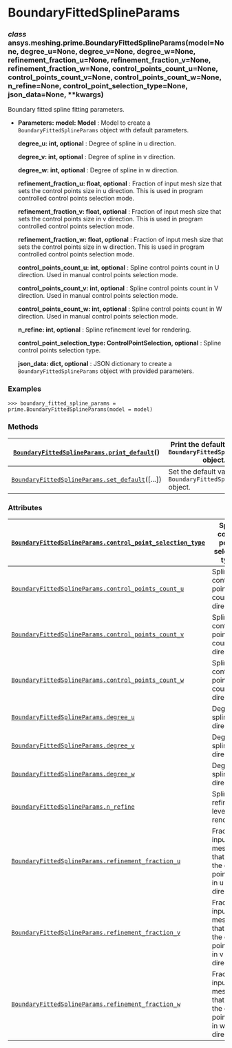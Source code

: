 <!-- vale off -->

<a id="boundaryfittedsplineparams"></a>

# BoundaryFittedSplineParams

<a id="ansys.meshing.prime.BoundaryFittedSplineParams"></a>

### *class* ansys.meshing.prime.BoundaryFittedSplineParams(model=None, degree_u=None, degree_v=None, degree_w=None, refinement_fraction_u=None, refinement_fraction_v=None, refinement_fraction_w=None, control_points_count_u=None, control_points_count_v=None, control_points_count_w=None, n_refine=None, control_point_selection_type=None, json_data=None, \*\*kwargs)

Boundary fitted spline fitting parameters.

* **Parameters:**
  **model: Model**
  : Model to create a `BoundaryFittedSplineParams` object with default parameters.

  **degree_u: int, optional**
  : Degree of spline in u direction.

  **degree_v: int, optional**
  : Degree of spline in v direction.

  **degree_w: int, optional**
  : Degree of spline in w direction.

  **refinement_fraction_u: float, optional**
  : Fraction of input mesh size that sets the control points size in u direction. This is used in program controlled control points selection mode.

  **refinement_fraction_v: float, optional**
  : Fraction of input mesh size that sets the control points size in v direction. This is used in program controlled control points selection mode.

  **refinement_fraction_w: float, optional**
  : Fraction of input mesh size that sets the control points size in w direction. This is used in program controlled control points selection mode.

  **control_points_count_u: int, optional**
  : Spline control points count in U direction. Used in manual control points selection mode.

  **control_points_count_v: int, optional**
  : Spline control points count in V direction. Used in manual control points selection mode.

  **control_points_count_w: int, optional**
  : Spline control points count in W direction. Used in manual control points selection mode.

  **n_refine: int, optional**
  : Spline refinement level for rendering.

  **control_point_selection_type: ControlPointSelection, optional**
  : Spline control points selection type.

  **json_data: dict, optional**
  : JSON dictionary to create a `BoundaryFittedSplineParams` object with provided parameters.

### Examples

```pycon
>>> boundary_fitted_spline_params = prime.BoundaryFittedSplineParams(model = model)
```

<!-- !! processed by numpydoc !! -->

### Methods

| [`BoundaryFittedSplineParams.print_default`](ansys.meshing.prime.BoundaryFittedSplineParams.print_default.md#ansys.meshing.prime.BoundaryFittedSplineParams.print_default)()   | Print the default values of `BoundaryFittedSplineParams` object.   |
|--------------------------------------------------------------------------------------------------------------------------------------------------------------------------------|--------------------------------------------------------------------|
| [`BoundaryFittedSplineParams.set_default`](ansys.meshing.prime.BoundaryFittedSplineParams.set_default.md#ansys.meshing.prime.BoundaryFittedSplineParams.set_default)([...])    | Set the default values of the `BoundaryFittedSplineParams` object. |

### Attributes

| [`BoundaryFittedSplineParams.control_point_selection_type`](ansys.meshing.prime.BoundaryFittedSplineParams.control_point_selection_type.md#ansys.meshing.prime.BoundaryFittedSplineParams.control_point_selection_type)   | Spline control points selection type.                                         |
|---------------------------------------------------------------------------------------------------------------------------------------------------------------------------------------------------------------------------|-------------------------------------------------------------------------------|
| [`BoundaryFittedSplineParams.control_points_count_u`](ansys.meshing.prime.BoundaryFittedSplineParams.control_points_count_u.md#ansys.meshing.prime.BoundaryFittedSplineParams.control_points_count_u)                     | Spline control points count in U direction.                                   |
| [`BoundaryFittedSplineParams.control_points_count_v`](ansys.meshing.prime.BoundaryFittedSplineParams.control_points_count_v.md#ansys.meshing.prime.BoundaryFittedSplineParams.control_points_count_v)                     | Spline control points count in V direction.                                   |
| [`BoundaryFittedSplineParams.control_points_count_w`](ansys.meshing.prime.BoundaryFittedSplineParams.control_points_count_w.md#ansys.meshing.prime.BoundaryFittedSplineParams.control_points_count_w)                     | Spline control points count in W direction.                                   |
| [`BoundaryFittedSplineParams.degree_u`](ansys.meshing.prime.BoundaryFittedSplineParams.degree_u.md#ansys.meshing.prime.BoundaryFittedSplineParams.degree_u)                                                               | Degree of spline in u direction.                                              |
| [`BoundaryFittedSplineParams.degree_v`](ansys.meshing.prime.BoundaryFittedSplineParams.degree_v.md#ansys.meshing.prime.BoundaryFittedSplineParams.degree_v)                                                               | Degree of spline in v direction.                                              |
| [`BoundaryFittedSplineParams.degree_w`](ansys.meshing.prime.BoundaryFittedSplineParams.degree_w.md#ansys.meshing.prime.BoundaryFittedSplineParams.degree_w)                                                               | Degree of spline in w direction.                                              |
| [`BoundaryFittedSplineParams.n_refine`](ansys.meshing.prime.BoundaryFittedSplineParams.n_refine.md#ansys.meshing.prime.BoundaryFittedSplineParams.n_refine)                                                               | Spline refinement level for rendering.                                        |
| [`BoundaryFittedSplineParams.refinement_fraction_u`](ansys.meshing.prime.BoundaryFittedSplineParams.refinement_fraction_u.md#ansys.meshing.prime.BoundaryFittedSplineParams.refinement_fraction_u)                        | Fraction of input mesh size that sets the control points size in u direction. |
| [`BoundaryFittedSplineParams.refinement_fraction_v`](ansys.meshing.prime.BoundaryFittedSplineParams.refinement_fraction_v.md#ansys.meshing.prime.BoundaryFittedSplineParams.refinement_fraction_v)                        | Fraction of input mesh size that sets the control points size in v direction. |
| [`BoundaryFittedSplineParams.refinement_fraction_w`](ansys.meshing.prime.BoundaryFittedSplineParams.refinement_fraction_w.md#ansys.meshing.prime.BoundaryFittedSplineParams.refinement_fraction_w)                        | Fraction of input mesh size that sets the control points size in w direction. |
<!-- vale on -->
